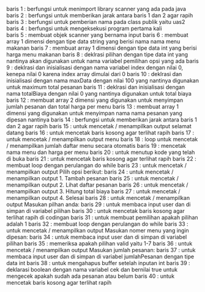 baris 1 : berfungsi untuk menimport library scanner yang ada pada java  
baris 2 : berfungsi untuk memberikan jarak antara baris 1 dan 2 agar rapih    
baris 3 : berfungsi untuk pemberian nama pada class publik yaitu uas2   
baris 4 : berfungsi untuk mengeksekusi program pertama kali   
baris 5 : membuat objek scanner yang bernama input
baris 6 : membuat array 1 dimensi dengan tipe data string yang berisi nama nama menu makanan
baris 7 : membuat array 1 dimensi dengan tipe data int yang berisi harga menu makanan
baris 8 : deklrasi pilihan dengan tipe data int yang nantinya akan digunakan untuk nama variabel pemilihan opsi yang ada
baris 9 : deklrasi dan inisialisasi dengan nama variabel index dengan nilai 0, kenepa nilai 0 karena index array dimulai dari 0 
baris 10 : deklrasi dan inisialisasi dengan nama maxData dengan nilai 100 yang nantinya digunakan untuk maximum total pesanan 
baris 11 : deklrasi dan inisialisasi dengan nama totalBiaya dengan nilai 0 yang nantinya digunakan untuk total biaya
baris 12 : membuat array 2 dimensi yang digunakan untuk menyimpan jumlah pesanan dan total harga per menu
baris 13 : membuat array 1 dimensi yang digunakan untuk menyimpan nama nama pesanan yang dipesan nantinya
baris 14 : berfungsi untuk memberikan jarak antara baris 1 dan 2 agar rapih
baris 15 : untuk mencetak / menampilkan output selamat datang
baris 16 : untuk mencetak baris kosong agar terlihat rapih 
baris 17 : untuk mencetak / menampilkan output menu
baris 18 : loop untuk mencetak / menampilkan jumlah daftar menu secara otomatis 
baris 19 : mencetak nama menu dan harga per menu
baris 20 : untuk menutup kode yang telah di buka
baris 21 : untuk mencetak baris kosong agar terlihat rapih 
baris 22 : membuat loop dengan perulangan do while
baris 23 : untuk mencetak / menampilkan output Pilih opsi berikut:
baris 24 : untuk mencetak / menampilkan output 1. Tambah pesanan
baris 25 : untuk mencetak / menampilkan output 2. Lihat daftar pesanan
baris 26 : untuk mencetak / menampilkan output 3. Hitung total biaya
baris 27 : untuk mencetak / menampilkan output 4. Selesai
baris 28 : untuk mencetak / menampilkan output Masukan pilhan anda:
baris 29 : untuk membaca input user dan di simpan di variabel pilihan
baris 30 : untuk mencetak baris kosong agar terlihat rapih di codingan
baris 31 : untuk membuat pemilihan apakah pilihan adalah 1
baris 32 : membuat loop dengan perulangan do while
baris 33 : untuk mencetak / menampilkan output Masukan nomer menu yang ingin dipesan:
baris 34 : untuk membaca input user dan di simpan di variabel pilihan
baris 35 : memeriksa apakah pilihan valid yaitu 1-7 
baris 36 : untuk mencetak / menampilkan output Masukan jumlah pesanan:
baris 37 : untuk membaca input user dan di simpan di variabel jumlahPesanan dengan tipe data int
baris 38 : untuk mengahapus buffer setelah inputan int
baris 39 : deklarasi boolean dengan nama variabel cek dan bernilai true untuk mengecek apakah sudah ada pesanan atau belum
baris 40 : untuk mencetak baris kosong agar terlihat rapih